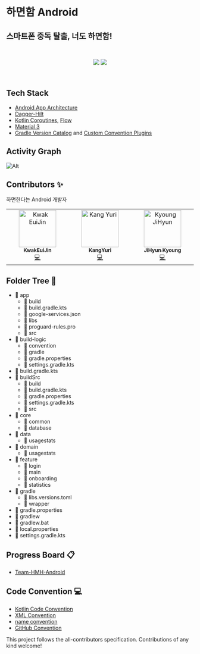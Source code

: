 # 하면함 Android

## 스마트폰 중독 탈출, 너도 하면함!
<br/>
<div align="center">
  <p align="center">
    <img src="https://img.shields.io/badge/Kotlin-1.9.20-7F52FF?style=for-the-badge&logo=Kotlin&logoColor=white"/>
<!-- ALL-CONTRIBUTORS-BADGE:START - Do not remove or modify this section -->
<img src="https://img.shields.io/badge/all_contributors-3-orange.svg?style=for-the-badge"/>
<!-- ALL-CONTRIBUTORS-BADGE:END -->
  </p>
  <br />
</div>

<h2>Tech Stack</h2>

- [Android App Architecture](https://developer.android.com/topic/architecture)
- [Dagger-Hilt](https://developer.android.com/training/dependency-injection/hilt-android)
- [Kotlin Coroutines](https://kotlinlang.org/docs/coroutines-overview.html), [Flow](https://kotlinlang.org/docs/flow.html)
- [Material 3](https://m3.material.io/)
- [Gradle Version Catalog](https://docs.gradle.org/current/userguide/platforms.html)
  and [Custom Convention Plugins](https://docs.gradle.org/current/samples/sample_convention_plugins.html)

<h2>Activity Graph</h2>

![Alt](https://repobeats.axiom.co/api/embed/d2c401ae723c367a03ed9fb81ea6e6e7cfbee2ea.svg "Repobeats analytics image")

## Contributors ✨

하면한다는 Android 개발자

<!-- ALL-CONTRIBUTORS-LIST:START - Do not remove or modify this section -->
<!-- prettier-ignore-start -->
<!-- markdownlint-disable -->
<table>
  <tbody>
    <tr>
      <td align="center" valign="top" width="14.28%"><a href="https://github.com/KwakEuiJin"><img src="https://avatars.githubusercontent.com/u/93872496?v=4?s=100" width="100px;" alt="Kwak EuiJin"/><br/><sub><b>KwakEuiJin</b></sub></a><br /><a href="https://github.com/Team-HMH/HMH-Android/commits?author=KwakEuiJin" title="Code">💻</a></td>
      <td align="center" valign="top" width="14.28%"><a href="https://github.com/kangyuri1114"><img src="https://avatars.githubusercontent.com/u/83583757?v=4?s=100" width="100px;" alt="Kang Yuri"/><br/><sub><b>KangYuri</b></sub></a><br /><a href="https://github.com/Team-HMH/HMH-Android/commits?author=kangyuri1114" title="Code">💻</a></td>
      <td align="center" valign="top" width="14.28%"><a href="https://github.com/memoryBangwool"><img src="https://avatars.githubusercontent.com/u/84266681?v=4?s=100" width="100px;" alt="Kyoung JiHyun"/><br /><sub><b>JiHyun Kyoung</b></sub></a><br/><a href="https://github.com/Team-HMH/HMH-Android/commits?author=memoryBangwool" title="Code">💻</a></td>
    </tr>
  </tbody>
</table>

<!-- markdownlint-restore -->
<!-- prettier-ignore-end -->

<!-- ALL-CONTRIBUTORS-LIST:END -->
<!-- prettier-ignore-start -->
<!-- markdownlint-disable -->

<!-- markdownlint-restore -->
<!-- prettier-ignore-end -->

<!-- ALL-CONTRIBUTORS-LIST:END -->

## Folder Tree 📁

- 📁 app
  - 📁 build
  - 📄 build.gradle.kts
  - 📄 google-services.json
  - 📁 libs
  - 📄 proguard-rules.pro
  - 📁 src
- 📁 build-logic
  - 📁 convention
  - 📁 gradle
  - 📄 gradle.properties
  - 📄 settings.gradle.kts
- 📄 build.gradle.kts
- 📁 buildSrc
  - 📁 build
  - 📄 build.gradle.kts
  - 📄 gradle.properties
  - 📄 settings.gradle.kts
  - 📁 src
- 📁 core
  - 📁 common
  - 📁 database
- 📁 data
  - 📁 usagestats
- 📁 domain
  - 📁 usagestats
- 📁 feature
  - 📁 login
  - 📁 main
  - 📁 onboarding
  - 📁 statistics
- 📁 gradle
  - 📄 libs.versions.toml
  - 📁 wrapper
- 📄 gradle.properties
- 📄 gradlew
- 📄 gradlew.bat
- 📄 local.properties
- 📄 settings.gradle.kts 

## Progress Board 📋
- [Team-HMH-Android](https://github.com/orgs/Team-HMH/projects/1)

  
## Code Convention 💻
- [Kotlin Code Convention](https://www.notion.so/msmmx/Kotlin-Convention-5ab4410e68c949c287804d2380c51af4)
- [XML Convention](https://www.notion.so/msmmx/XML-Convention-b11209ba2b404df08f251383c7d3c316)
- [name convention](https://www.notion.so/msmmx/name-convention-ca8bab7da7314b30b2a962755854b11e)
- [GitHub Convention](https://www.notion.so/msmmx/Git-Convention-e7785302d1a94a71b8f330c5a050bc41)


This project follows the all-contributors specification. Contributions of any kind welcome!
